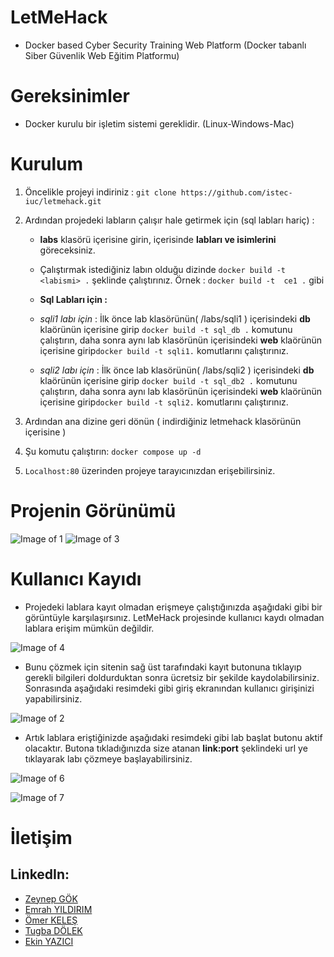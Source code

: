 # LetMeHack

- Docker based Cyber Security Training Web Platform (Docker tabanlı Siber Güvenlik Web Eğitim Platformu)

# Gereksinimler

- Docker kurulu bir işletim sistemi gereklidir. (Linux-Windows-Mac)
  
# Kurulum

  1. Öncelikle projeyi indiriniz :  ``` git clone https://github.com/istec-iuc/letmehack.git ```
 
  2. Ardından projedeki labların çalışır hale getirmek için (sql labları hariç) :
  
     - **labs** klasörü içerisine girin, içerisinde **labları ve isimlerini** göreceksiniz.
     
     - Çalıştırmak istediğiniz labın olduğu dizinde ``` docker build -t  <labismi> . ```  şeklinde çalıştırınız. Örnek : ``` docker build -t  ce1 . ``` gibi

     - **Sql Labları için :** 
  
     - _sqli1 labı için_ : İlk önce lab klasörünün( /labs/sqli1 ) içerisindeki **db** klaörünün içerisine girip ``` docker build -t sql_db . ``` komutunu çalıştırın,   daha sonra aynı lab klasörünün içerisindeki **web** klaörünün içerisine girip``` docker build -t sqli1. ``` komutlarını çalıştırınız. 


     - _sqli2 labı için_ : İlk önce lab klasörünün( /labs/sqli2 ) içerisindeki **db** klaörünün içerisine girip ``` docker build -t sql_db2 . ``` komutunu çalıştırın,   daha sonra aynı lab klasörünün içerisindeki **web** klaörünün içerisine girip``` docker build -t sqli2. ``` komutlarını çalıştırınız. 


  3. Ardından ana dizine geri dönün ( indirdiğiniz letmehack klasörünün içerisine )  
  
  4. Şu komutu çalıştırın: ``` docker compose up -d ```
  
  5. ``` Localhost:80 ``` üzerinden projeye tarayıcınızdan erişebilirsiniz.
 

# Projenin Görünümü

![Image of 1](https://cdn.discordapp.com/attachments/861169509288247296/879642386689572894/Ekran_Resmi_2021-08-24_11.19.46.png)
![Image of 3](https://cdn.discordapp.com/attachments/861169509288247296/879642177406377984/Ekran_Resmi_2021-08-24_11.19.58.png)

# Kullanıcı Kayıdı

- Projedeki lablara kayıt olmadan erişmeye çalıştığınızda aşağıdaki gibi bir görüntüyle karşılaşırsınız. LetMeHack projesinde kullanıcı kaydı olmadan lablara erişim mümkün değildir.

![Image of 4](https://cdn.discordapp.com/attachments/861169509288247296/879642178345922560/Ekran_Resmi_2021-08-24_11.21.03.png)

- Bunu çözmek için sitenin sağ üst tarafındaki kayıt butonuna tıklayıp gerekli bilgileri doldurduktan sonra ücretsiz bir şekilde kaydolabilirsiniz. Sonrasında aşağıdaki resimdeki gibi giriş ekranından kullanıcı girişinizi yapabilirsiniz.

![Image of 2](https://cdn.discordapp.com/attachments/861169509288247296/879642163460329523/Ekran_Resmi_2021-08-24_11.23.08.png)

- Artık lablara eriştiğinizde aşağıdaki resimdeki gibi lab başlat butonu aktif olacaktır. Butona tıkladığınızda size atanan **link:port** şeklindeki url ye tıklayarak labı çözmeye başlayabilirsiniz.

![Image of 6](https://cdn.discordapp.com/attachments/861169509288247296/879642188416446484/Ekran_Resmi_2021-08-24_11.22.10.png)

![Image of 7](https://cdn.discordapp.com/attachments/861169509288247296/879642198470180894/Ekran_Resmi_2021-08-24_11.21.59.png)

# İletişim

## LinkedIn:  
  - [Zeynep GÖK](https://www.linkedin.com/in/zeynepgok/)
  - [Emrah YILDIRIM](https://www.linkedin.com/in/emr4h//)
  - [Ömer KELEŞ](https://www.linkedin.com/in/%C3%B6mer-kele%C5%9F-377801175/)
  - [Tugba DÖLEK](https://www.linkedin.com/in/tu%C4%9Fba-d%C3%B6lek/)
  - [Ekin YAZICI](https://www.linkedin.com/in/ekin-yzc-0621b11b3/)
  
  
  
  
  
  
  
  
  






  

                          
                              
    
 
          
  

